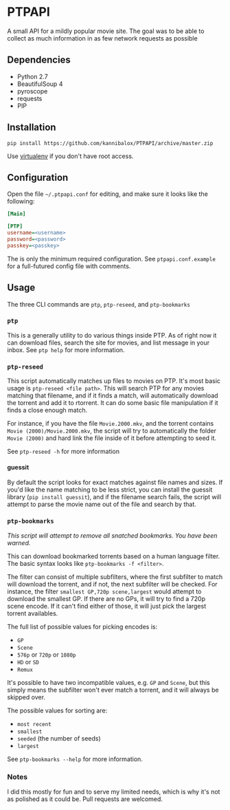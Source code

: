 # PTPAPI

A small API for a mildly popular movie site. The goal was to be able to collect as much information in as few network requests as possible

## Dependencies

* Python 2.7
 * BeautifulSoup 4
 * pyroscope
 * requests
* PIP

## Installation

`pip install https://github.com/kannibalox/PTPAPI/archive/master.zip`

Use [virtualenv](https://virtualenv.readthedocs.org/en/latest/userguide.html#usage) if you don't have root access.

## Configuration

Open the file `~/.ptpapi.conf` for editing, and make sure it looks like the following:

```ini
[Main]

[PTP]
username=<username>
password=<password>
passkey=<passkey>
```

The is only the minimum required configuration. See `ptpapi.conf.example` for a full-futured config file with comments.

## Usage

The three CLI commands are `ptp`, `ptp-reseed`, and `ptp-bookmarks`

### `ptp`

This is a generally utility to do various things inside PTP. As of right now it can download files, search the site for movies, and list message in your inbox. See `ptp help` for more information.

### `ptp-reseed`

This script automatically matches up files to movies on PTP. It's most basic usage is `ptp-reseed <file path>`. This will search PTP for any movies matching that filename, and if it finds a match, will automatically download the torrent and add it to rtorrent. It can do some basic file manipulation if it finds a close enough match.

For instance, if you have the file `Movie.2000.mkv`, and the torrent contains `Movie (2000)/Movie.2000.mkv`, the script will try to automatically the folder `Movie (2000)` and hard link the file inside of it before attempting to seed it.

See `ptp-reseed -h` for more information

#### guessit

By default the script looks for exact matches against file names and sizes. If you'd like the name matching to be less strict, you can install the guessit library (`pip install guessit`), and if the filename search fails, the script will attempt to parse the movie name out of the file and search by that.

### `ptp-bookmarks`

*This script will attempt to remove all snatched bookmarks. You have been warned.*

This can download bookmarked torrents based on a human language filter. The basic syntax looks like `ptp-bookmarks -f <filter>`.

The filter can consist of multiple subfilters, where the first subfilter to match will download the torrent, and if not, the next subfilter will be checked. For instance, the filter `smallest GP,720p scene,largest` would attempt to download the smallest GP. If there are no GPs, it will try to find a 720p scene encode. If it can't find either of those, it will just pick the largest torrent availables.

The full list of possible values for picking encodes is:
* `GP`
* `Scene`
* `576p` or `720p` or `1080p`
* `HD` or `SD`
* `Remux`

It's possible to have two incompatible values, e.g. `GP` and `Scene`, but this simply means the subfilter won't ever match a torrent, and it will always be skipped over.

The possible values for sorting are:
* `most recent`
* `smallest`
* `seeded` (the number of seeds)
* `largest`

See `ptp-bookmarks --help` for more information.

### Notes

I did this mostly for fun and to serve my limited needs, which is why it's not as polished as it could be. Pull requests are welcomed.
